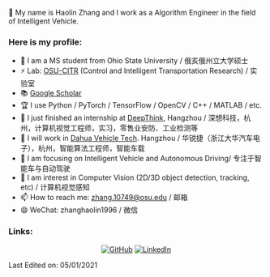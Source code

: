 👋 My name is Haolin Zhang and I work as a Algorithm Engineer in the field of Intelligent Vehicle.  

### Here is my profile:  

- 🔭 I am a MS student from Ohio State University / 俄亥俄州立大学硕士  
- ⚡ Lab: [OSU-CITR](https://citr.osu.edu/people.html) (Control and Intelligent Transportation Research) / 实验室
- 📚 [Google Scholar](https://scholar.google.com/citations?hl=en&user=odp2WtkAAAAJ)  
- 🏆 I use Python / PyTorch / TensorFlow / OpenCV / C++ / MATLAB / etc.      
- 🌱 I just finished an internship at [DeepThink,](http://www.deeptk.com/) Hangzhou / 深想科技，杭州，计算机视觉工程师，实习，零售业安防、工业检测等  
- 👯 I will work in [Dahua Vehicle Tech](https://baike.baidu.com/item/%E6%B5%99%E6%B1%9F%E5%A4%A7%E5%8D%8E%E6%B1%BD%E8%BD%A6%E6%8A%80%E6%9C%AF%E6%9C%89%E9%99%90%E5%85%AC%E5%8F%B8/51305892?fr=aladdin). Hangzhou / 华锐捷（浙江大华汽车电子），杭州，智能算法工程师，智能车载
- 🤔 I am focusing on Intelligent Vehicle and Autonomous Driving/ 专注于智能车与自动驾驶  
- 💬 I am interest in Computer Vision (2D/3D object detection, tracking, etc) / 计算机视觉感知  
- 📫 How to reach me: zhang.10749@osu.edu / 邮箱  
- 😄 WeChat: zhanghaolin1996 / 微信  


### Links:
<p align="center">
	<a href="https://github.com/OSU-Haolin"><img src="https://img.icons8.com/bubbles/50/000000/github.png" alt="GitHub"/></a>
	<a href="https://www.linkedin.com/in/%E7%9A%93%E9%9C%96-%E5%BC%A0-a54a4b202/"><img src="https://img.icons8.com/bubbles/50/000000/linkedin.png" alt="LinkedIn"/></a>  
</p>

Last Edited on: 05/01/2021  
